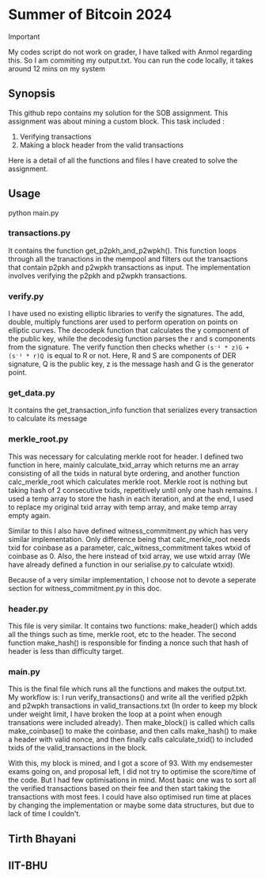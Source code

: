 # Summer of Bitcoin 2024

> [!IMPORTANT]
> My codes script do not work on grader, I have talked with Anmol regarding this. So I am commiting my output.txt. You can run the code locally, it takes around 12 mins on my system

## Synopsis

This github repo contains my solution for the SOB assignment. This assignment was about mining a custom block. This task included :
1) Verifying transactions
2) Making a block header from the valid transactions

Here is a detail of all the functions and files I have created to solve the assignment.

## Usage

python main.py

### transactions.py

It contains the function get_p2pkh_and_p2wpkh(). This function loops through all the tranactions in the mempool and filters out the transactions that contain p2pkh and p2wpkh transactions as input. The implementation involves verifying the p2pkh and p2wpkh transactions. 

### verify.py

I have used no existing elliptic libraries to verify the signatures. The add, double, multiply functions arer used to perform operation on points on elliptic curves. The decodepk function that calculates the y component of the public key, while the decodesig function parses the r and s components from the signature. The verify function then checks
 whether `(s⁻¹ * z)G + (s⁻¹ * r)Q `is equal to R or not.
Here, R and S are components of DER signature, Q is the public key, z is the message hash and G is the generator point.

### get_data.py

It contains the get_transaction_info function that serializes every transaction to calculate its message

### merkle_root.py

This was necessary for calculating merkle root for header.
I defined two function in here, mainly calculate_txid_array which returns me an array consisting of all the txids in natural byte ordering, and another function calc_merkle_root which calculates merkle root. Merkle root is nothing but taking hash of 2 consecutive txids, repetitively until only one hash remains. I used a temp array to store the hash in each iteration, and at the end, I used to replace my original txid array with temp array, and make temp array empty again.

Similar to this I also have defined witness_commitment.py which has very similar implementation. Only difference being that calc_merkle_root needs txid for coinbase as a parameter, calc_witness_commitment takes wtxid of coinbase as 0. Also, the here instead of txid array, we use wtxid array (We have already defined a function in our serialise.py to calculate wtxid).

Because of a very similar implementation, I choose not to devote a seperate section for witness_commitment.py in this doc.

### header.py

This file is very similar. It contains two functions:
make_header() which adds all the things such as time, merkle root, etc to the header. The second function make_hash() is responsible for finding a nonce such that hash of header is less than difficulty target.

### main.py

This is the final file which runs all the functions and makes the output.txt. My workflow is: I run verify_transactions() and write all the verified p2pkh and p2wpkh transactions in valid_transactions.txt (In order to keep my block under weight limit, I have broken the loop at a point when enough transations were included already). Then make_block() is called which calls make_coinbase() to make the coinbase, and then calls make_hash() to make a header with valid nonce, and then finally calls calculate_txid() to included txids of the valid_transactions in the block.

With this, my block is mined, and I got a score of 93. With my endsemester exams going on, and proposal left, I did not try to optimise the score/time of the code. But I had few optimisations in mind. Most basic one was to sort all the verified transactions based on their fee and then start taking the transactions with most fees. I could have also optimised run time at places by changing the implementation or maybe some data structures, but due to lack of time I couldn't.

## Tirth Bhayani

## IIT-BHU